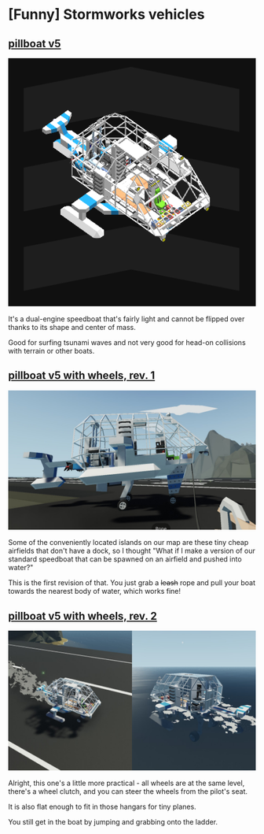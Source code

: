 # \[Funny] Stormworks vehicles

## [pillboat v5](./pillboat%20v5.xml)
![](pillboat%20v5.png)

It's a dual-engine speedboat that's fairly light and cannot be flipped over thanks to its shape and center of mass.

Good for surfing tsunami waves and not very good for head-on collisions with terrain or other boats.

## [pillboat v5 with wheels, rev. 1](./pillboat%20v5%20wheeled%20r1.xml)
![](./pillboat%20v5%20wheeled%20r1.jpg)

Some of the conveniently located islands on our map are these tiny cheap airfields that don't have a dock, so I thought "What if I make a version of our standard speedboat that can be spawned on an airfield and pushed into water?"

This is the first revision of that. You just grab a ~~leash~~ rope and pull your boat towards the nearest body of water, which works fine!

## [pillboat v5 with wheels, rev. 2](./pillboat%20v5%20wheeled%20r2.xml)
![](./pillboat%20v5%20wheeled%20r2.jpg)

Alright, this one's a little more practical - all wheels are at the same level, there's a wheel clutch, and you can steer the wheels from the pilot's seat.

It is also flat enough to fit in those hangars for tiny planes.

You still get in the boat by jumping and grabbing onto the ladder.